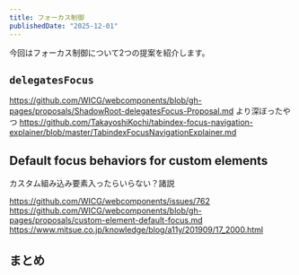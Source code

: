```yaml
---
title: フォーカス制御
publishedDate: "2025-12-01"
---
```


今回はフォーカス制御について2つの提案を紹介します。

## `delegatesFocus`

https://github.com/WICG/webcomponents/blob/gh-pages/proposals/ShadowRoot-delegatesFocus-Proposal.md
より深ぼったやつ
https://github.com/TakayoshiKochi/tabindex-focus-navigation-explainer/blob/master/TabindexFocusNavigationExplainer.md

## Default focus behaviors for custom elements

カスタム組み込み要素入ったらいらない？諸説

https://github.com/WICG/webcomponents/issues/762
https://github.com/WICG/webcomponents/blob/gh-pages/proposals/custom-element-default-focus.md
https://www.mitsue.co.jp/knowledge/blog/a11y/201909/17_2000.html

## まとめ
